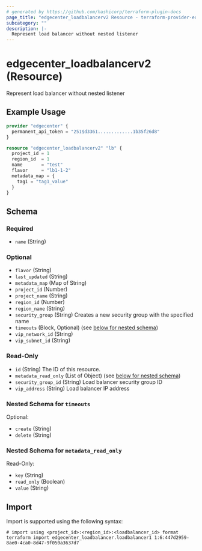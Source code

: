 ```yaml
---
# generated by https://github.com/hashicorp/terraform-plugin-docs
page_title: "edgecenter_loadbalancerv2 Resource - terraform-provider-edgecenter"
subcategory: ""
description: |-
  Represent load balancer without nested listener
---
```


# edgecenter_loadbalancerv2 (Resource)

Represent load balancer without nested listener

## Example Usage

```terraform
provider "edgecenter" {
  permanent_api_token = "251$d3361.............1b35f26d8"
}

resource "edgecenter_loadbalancerv2" "lb" {
  project_id = 1
  region_id  = 1
  name       = "test"
  flavor     = "lb1-1-2"
  metadata_map = {
    tag1 = "tag1_value"
  }
}
```

<!-- schema generated by tfplugindocs -->
## Schema

### Required

- `name` (String)

### Optional

- `flavor` (String)
- `last_updated` (String)
- `metadata_map` (Map of String)
- `project_id` (Number)
- `project_name` (String)
- `region_id` (Number)
- `region_name` (String)
- `security_group` (String) Creates a new security group with the specified name
- `timeouts` (Block, Optional) (see [below for nested schema](#nestedblock--timeouts))
- `vip_network_id` (String)
- `vip_subnet_id` (String)

### Read-Only

- `id` (String) The ID of this resource.
- `metadata_read_only` (List of Object) (see [below for nested schema](#nestedatt--metadata_read_only))
- `security_group_id` (String) Load balancer security group ID
- `vip_address` (String) Load balancer IP address

<a id="nestedblock--timeouts"></a>
### Nested Schema for `timeouts`

Optional:

- `create` (String)
- `delete` (String)


<a id="nestedatt--metadata_read_only"></a>
### Nested Schema for `metadata_read_only`

Read-Only:

- `key` (String)
- `read_only` (Boolean)
- `value` (String)

## Import

Import is supported using the following syntax:

```shell
# import using <project_id>:<region_id>:<loadbalancer_id> format
terraform import edgecenter_loadbalancer.loadbalancer1 1:6:447d2959-8ae0-4ca0-8d47-9f050a3637d7
```
